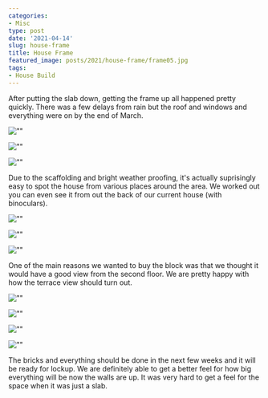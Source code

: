 ```yaml
---
categories:
- Misc
type: post
date: '2021-04-14'
slug: house-frame
title: House Frame
featured_image: posts/2021/house-frame/frame05.jpg
tags:
- House Build
---
```


After putting the slab down, getting the frame up all happened pretty quickly. There was a few delays from rain but the roof and windows and everything were on by the end of March.

![""](frame01.jpg)

![""](frame02.jpg)

![""](frame03.jpg)

Due to the scaffolding and bright weather proofing, it's actually suprisingly easy to spot the house from various places around the area. We worked out you can even see it from out the back of our current house (with binoculars).

![""](frame04.jpg "Visible from our current house")

![""](frame05.jpg)

![""](frame07.jpg)

One of the main reasons we wanted to buy the block was that we thought it would have a good view from the second floor. We are pretty happy with how the terrace view should turn out. 

![""](frame08.jpg "Terrace view")

![""](frame09.jpg)

![""](frame10.jpg "a bit muddy")

![""](frame11.jpg)

The bricks and everything should be done in the next few weeks and it will be ready for lockup. We are definitely able to get a better feel for how big everything will be now the walls are up. It was very hard to get a feel for the space when it was just a slab.
